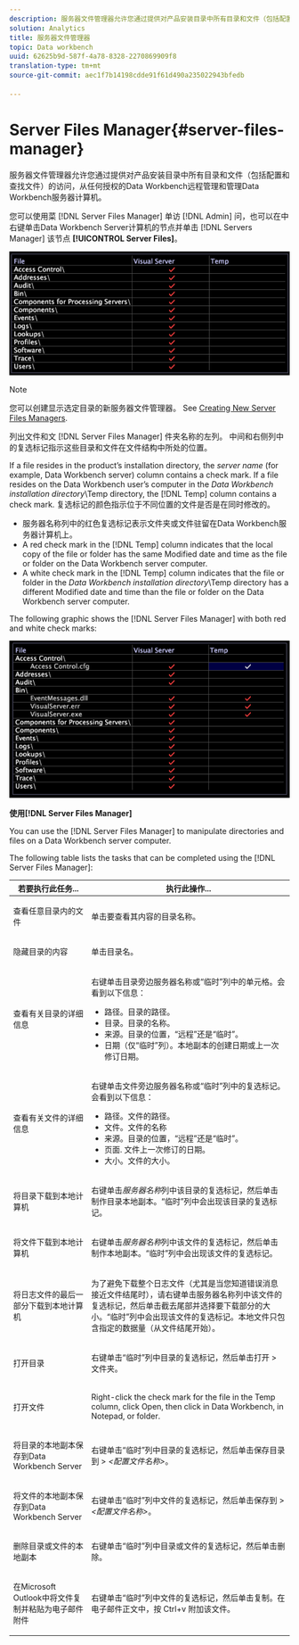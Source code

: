 ```yaml
---
description: 服务器文件管理器允许您通过提供对产品安装目录中所有目录和文件（包括配置和查找文件）的访问，从任何授权的Data Workbench远程管理和管理Data Workbench服务器计算机。
solution: Analytics
title: 服务器文件管理器
topic: Data workbench
uuid: 62625b9d-587f-4a78-8328-2270869909f8
translation-type: tm+mt
source-git-commit: aec1f7b14198cdde91f61d490a235022943bfedb

---
```



# Server Files Manager{#server-files-manager}

服务器文件管理器允许您通过提供对产品安装目录中所有目录和文件（包括配置和查找文件）的访问，从任何授权的Data Workbench远程管理和管理Data Workbench服务器计算机。

您可以使用菜 [!DNL Server Files Manager] 单访 [!DNL Admin] 问，也可以在中右键单击Data Workbench Server计算机的节点并单击 [!DNL Servers Manager] 该节点 **[!UICONTROL Server Files]**。

![](assets/vis_FileManager.png)

>[!NOTE]
>
>您可以创建显示选定目录的新服务器文件管理器。 See [Creating New Server Files Managers](../../../home/c-get-started/c-intf-anlys-ftrs/c-cstm-prof-files-mgrs/c-new-svr-files-mgrs.md#concept-6e8f63273109443699a8f61b1a2ea816).

列出文件和文 [!DNL Server Files Manager] 件夹名称的左列。 中间和右侧列中的复选标记指示这些目录和文件在文件结构中所处的位置。

If a file resides in the product’s installation directory, the *server name* (for example, Data Workbench server) column contains a check mark. If a file resides on the Data Workbench user’s computer in the *Data Workbench installation directory*\Temp directory, the [!DNL Temp] column contains a check mark. 复选标记的颜色指示位于不同位置的文件是否是在同时修改的。

* 服务器名称列中的红色复选标记表示文件夹或文件驻留在Data Workbench服务器计算机上。
* A red check mark in the [!DNL Temp] column indicates that the local copy of the file or folder has the same Modified date and time as the file or folder on the Data Workbench server computer.
* A white check mark in the [!DNL Temp] column indicates that the file or folder in the *Data Workbench installation directory*\Temp directory has a different Modified date and time than the file or folder on the Data Workbench server computer.

The following graphic shows the [!DNL Server Files Manager] with both red and white check marks:

![](assets/vis_FileManager_RedWhiteChecks.png)

**使用[!DNL Server Files Manager]**

You can use the [!DNL Server Files Manager] to manipulate directories and files on a Data Workbench server computer.

The following table lists the tasks that can be completed using the [!DNL Server Files Manager]:

<table id="table_D217AE5A878542EC8B604812A61819C3"> 
 <thead> 
  <tr> 
   <th colname="col1" class="entry"> 若要执行此任务... </th> 
   <th colname="col2" class="entry"> 执行此操作... </th> 
  </tr> 
 </thead>
 <tbody> 
  <tr> 
   <td colname="col1"> <p>查看任意目录内的文件 </p> </td> 
   <td colname="col2"> <p>单击要查看其内容的目录名称。 </p> </td> 
  </tr> 
  <tr> 
   <td colname="col1"> <p>隐藏目录的内容 </p> </td> 
   <td colname="col2"> <p>单击目录名。 </p> </td> 
  </tr> 
  <tr> 
   <td colname="col1"> <p>查看有关目录的详细信息 </p> </td> 
   <td colname="col2"> <p>右键单击目录旁边服务器名称或“<span class="wintitle">临时</span>”列中的单元格。会看到以下信息： </p> 
    <ul id="ul_2DA5C8D0E95F4BCC8F7E25D05F00EB02"> 
     <li id="li_3FDECC14D62543B183C3509C338DF432">路径。目录的路径。 </li> 
     <li id="li_9CF3989FD9E2427995F070E043FAD02C">目录。目录的名称。 </li> 
     <li id="li_68AAA11907404D0BBF407ECD7CA2E467">来源。目录的位置，“远程”还是“临时”。 </li> 
     <li id="li_CB4AEEC89E424868B758465EC0B701B5">日期（仅“临时”列）。本地副本的创建日期或上一次修订日期。 </li> 
    </ul> </td> 
  </tr> 
  <tr> 
   <td colname="col1"> <p>查看有关文件的详细信息 </p> </td> 
   <td colname="col2"> <p>右键单击文件旁边服务器名称或“<span class="wintitle">临时</span>”列中的复选标记。会看到以下信息： </p> <p> 
     <ul id="ul_C4E6CB86D1774D739B5ECF48AF8DB628"> 
      <li id="li_7A6D39CF8C064FDDAB87F8D4E50FA832">路径。文件的路径。 </li> 
      <li id="li_9C735B6F0A2541F1992B845359C3685A">文件。文件的名称 </li> 
      <li id="li_3EB903E4F4C44A6093732C588F0125EF">来源。目录的位置，“远程”还是“临时”。 </li> 
      <li id="li_C1FED4F98F854D5892DBAD9F9E1D47B8">页面. 文件上一次修订的日期。 </li> 
      <li id="li_7477C727C62F4406BB2026063E41F2AE">大小。文件的大小。 </li> 
     </ul> </p> </td> 
  </tr> 
  <tr> 
   <td colname="col1"> <p>将目录下载到本地计算机 </p> </td> 
   <td colname="col2"> <p>右键单击<i>服务器名称</i>列中该目录的复选标记，然后单击<span class="uicontrol">制作目录本地副本</span>。“<span class="wintitle">临时</span>”列中会出现该目录的复选标记。 </p> </td> 
  </tr> 
  <tr> 
   <td colname="col1"> <p>将文件下载到本地计算机 </p> </td> 
   <td colname="col2"> <p>右键单击<i>服务器名称</i>列中该文件的复选标记，然后单击<span class="uicontrol">制作本地副本</span>。“<span class="wintitle">临时</span>”列中会出现该文件的复选标记。 </p> </td> 
  </tr> 
  <tr> 
   <td colname="col1"> <p>将日志文件的最后一部分下载到本地计算机 </p> </td> 
   <td colname="col2"> <p>为了避免下载整个日志文件（尤其是当您知道错误消息接近文件结尾时），请右键单击服务器名称列中该文件的复选标记，然后单击<span class="uicontrol">截去尾部</span>并选择要下载部分的大小。“<span class="wintitle">临时</span>”列中会出现该文件的复选标记。本地文件只包含指定的数据量（从文件结尾开始）。 </p> </td> 
  </tr> 
  <tr> 
   <td colname="col1"> <p>打开目录 </p> </td> 
   <td colname="col2"> <p>右键单击“<span class="wintitle">临时</span>”列中目录的复选标记，然后单击<span class="uicontrol">打开</span> &gt; <span class="uicontrol">文件夹</span>。 </p> </td> 
  </tr> 
  <tr> 
   <td colname="col1"> <p>打开文件 </p> </td> 
   <td colname="col2"> <p>Right-click the check mark for the file in the <span class="wintitle"> Temp</span> column, click <span class="uicontrol"> Open</span>, then click in <span class="uicontrol"> Data Workbench</span>, <span class="uicontrol"> in Notepad</span>, or <span class="uicontrol"> folder</span>. </p> </td> 
  </tr> 
  <tr> 
   <td colname="col1"> <p>将目录的本地副本保存到Data Workbench Server </p> </td> 
   <td colname="col2"> <p>右键单击“<span class="wintitle">临时</span>”列中目录的复选标记，然后单击<span class="uicontrol">保存目录到</span> &gt; <i>&lt;<span class="uicontrol">配置文件名称</span>&gt;</i>。 </p> </td> 
  </tr> 
  <tr> 
   <td colname="col1"> <p>将文件的本地副本保存到Data Workbench Server </p> </td> 
   <td colname="col2"> <p>右键单击“<span class="wintitle">临时</span>”列中文件的复选标记，然后单击<span class="uicontrol">保存到</span> &gt; <i>&lt;<span class="uicontrol">配置文件名称</span>&gt;</i>。 </p> </td> 
  </tr> 
  <tr> 
   <td colname="col1"> <p>删除目录或文件的本地副本 </p> </td> 
   <td colname="col2"> <p>右键单击“<span class="wintitle">临时</span>”列中目录或文件的复选标记，然后单击<span class="uicontrol">删除</span>。 </p> </td> 
  </tr> 
  <tr> 
   <td colname="col1"> <p>在Microsoft Outlook中将文件复制并粘贴为电子邮件附件 </p> </td> 
   <td colname="col2"> <p>右键单击“<span class="wintitle">临时</span>”列中文件的复选标记，然后单击<span class="uicontrol">复制</span>。在电子邮件正文中，按 Ctrl+v 附加该文件。 </p> </td> 
  </tr> 
 </tbody> 
</table>

